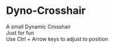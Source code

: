 # Dyno-Crosshair
A small Dynamic Crosshair <br />
Just for fun <br />
Use Ctrl + Arrow keys to adjust to position <br />

